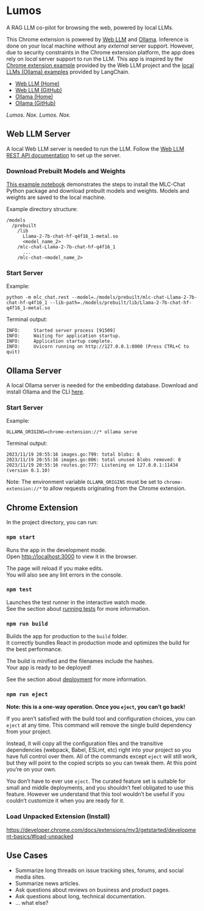 # Lumos

A RAG LLM co-pilot for browsing the web, powered by local LLMs.

This Chrome extension is powered by [Web LLM](https://webllm.mlc.ai/) and [Ollama](https://ollama.ai/). Inference is done on your local machine without any _external_ server support. However, due to security constraints in the Chrome extension platform, the app does rely on _local_ server support to run the LLM. This app is inspired by the [Chrome extension example](https://github.com/mlc-ai/web-llm/tree/main/examples/chrome-extension) provided by the Web LLM project and the [local LLMs (Ollama) examples](https://js.langchain.com/docs/use_cases/question_answering/local_retrieval_qa) provided by LangChain.

- [Web LLM (Home)](https://webllm.mlc.ai/)
- [Web LLM (GitHub)](https://github.com/mlc-ai/web-llm/tree/main)
- [Ollama (Home)](https://ollama.ai/)
- [Ollama (GitHub)](https://github.com/jmorganca/ollama)

_Lumos. Nox. Lumos. Nox._

## Web LLM Server

A local Web LLM server is needed to run the LLM. Follow the [Web LLM REST API documentation](https://llm.mlc.ai/docs/deploy/rest.html) to set up the server.

### Download Prebuilt Models and Weights

[This example notebook](https://github.com/mlc-ai/notebooks/blob/main/mlc-llm/tutorial_chat_module_getting_started.ipynb) demonstrates the steps to install the MLC-Chat Python package and download prebuilt models and weights. Models and weights are saved to the local machine.

Example directory structure:
```
/models
  /prebuilt
    /lib
      Llama-2-7b-chat-hf-q4f16_1-metal.so
      <model_name_2>
    /mlc-chat-Llama-2-7b-chat-hf-q4f16_1
      ...
    /mlc-chat-<model_name_2>
```

### Start Server

Example:
```
python -m mlc_chat.rest --model=./models/prebuilt/mlc-chat-Llama-2-7b-chat-hf-q4f16_1 --lib-path=./models/prebuilt/lib/Llama-2-7b-chat-hf-q4f16_1-metal.so
```

Terminal output:
```
INFO:     Started server process [91509]
INFO:     Waiting for application startup.
INFO:     Application startup complete.
INFO:     Uvicorn running on http://127.0.0.1:8000 (Press CTRL+C to quit)
```

## Ollama Server

A local Ollama server is needed for the embedding database. Download and install Ollama and the CLI [here](https://ollama.ai/).

### Start Server

Example:
```
OLLAMA_ORIGINS=chrome-extension://* ollama serve
```

Terminal output:
```
2023/11/19 20:55:16 images.go:799: total blobs: 6
2023/11/19 20:55:16 images.go:806: total unused blobs removed: 0
2023/11/19 20:55:16 routes.go:777: Listening on 127.0.0.1:11434 (version 0.1.10)
```

Note: The environment variable `OLLAMA_ORIGINS` must be set to `chrome-extension://*` to allow requests originating from the Chrome extension.

## Chrome Extension

In the project directory, you can run:

### `npm start`

Runs the app in the development mode.\
Open [http://localhost:3000](http://localhost:3000) to view it in the browser.

The page will reload if you make edits.\
You will also see any lint errors in the console.

### `npm test`

Launches the test runner in the interactive watch mode.\
See the section about [running tests](https://facebook.github.io/create-react-app/docs/running-tests) for more information.

### `npm run build`

Builds the app for production to the `build` folder.\
It correctly bundles React in production mode and optimizes the build for the best performance.

The build is minified and the filenames include the hashes.\
Your app is ready to be deployed!

See the section about [deployment](https://facebook.github.io/create-react-app/docs/deployment) for more information.

### `npm run eject`

**Note: this is a one-way operation. Once you `eject`, you can’t go back!**

If you aren’t satisfied with the build tool and configuration choices, you can `eject` at any time. This command will remove the single build dependency from your project.

Instead, it will copy all the configuration files and the transitive dependencies (webpack, Babel, ESLint, etc) right into your project so you have full control over them. All of the commands except `eject` will still work, but they will point to the copied scripts so you can tweak them. At this point you’re on your own.

You don’t have to ever use `eject`. The curated feature set is suitable for small and middle deployments, and you shouldn’t feel obligated to use this feature. However we understand that this tool wouldn’t be useful if you couldn’t customize it when you are ready for it.

### Load Unpacked Extension (Install)

https://developer.chrome.com/docs/extensions/mv3/getstarted/development-basics/#load-unpacked

## Use Cases
- Summarize long threads on issue tracking sites, forums, and social media sites.
- Summarize news articles.
- Ask questions about reviews on business and product pages.
- Ask questions about long, technical documentation.
- ... what else?
